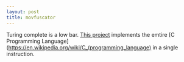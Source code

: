 ```yaml
---
layout: post
title: movfuscator
--- 
```


Turing complete is a low bar. [This project](https://github.com/xoreaxeaxeax/movfuscator) implements the emtire [C Programming Language](https://en.wikipedia.org/wiki/C_(programming_language) in a single instruction.
